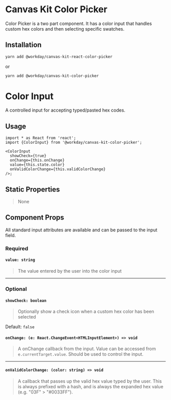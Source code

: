 # Canvas Kit Color Picker

Color Picker is a two part component. It has a color input that handles custom hex colors and then
selecting specific swatches.

## Installation

```sh
yarn add @workday/canvas-kit-react-color-picker
```

or

```sh
yarn add @workday/canvas-kit-color-picker
```

# Color Input

A controlled input for accepting typed/pasted hex codes.

## Usage

```tsx
import * as React from 'react';
import {ColorInput} from '@workday/canvas-kit-color-picker';

<ColorInput
  showCheck={true}
  onChange={this.onChange}
  value={this.state.color}
  onValidColorChange={this.validColorChange}
/>;
```

## Static Properties

> None

## Component Props

All standard input attributes are available and can be passed to the input field.

### Required

#### `value: string`

> The value entered by the user into the color input

---

### Optional

#### `showCheck: boolean`

> Optionally show a check icon when a custom hex color has been selected

Default: `false`

#### `onChange: (e: React.ChangeEvent<HTMLInputElement>) => void`

> A onChange callback from the input. Value can be accessed from `e.currentTarget.value`. Should be
> used to control the input.

---

#### `onValidColorChange: (color: string) => void`

> A callback that passes up the valid hex value typed by the user. This is always prefixed with a
> hash, and is always the expanded hex value (e.g. "03F" > "#0033FF").
